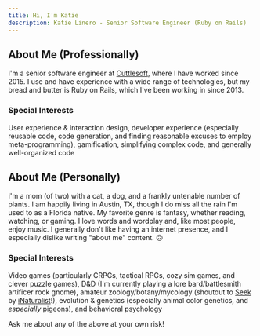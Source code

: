 ```yaml
---
title: Hi, I'm Katie
description: Katie Linero - Senior Software Engineer (Ruby on Rails)
---
```


<!-- I'm a programmer with a penchant for puns and a fondness for fun animal facts. -->

<div class="content">

## About Me (Professionally)

I'm a senior software engineer at [Cuttlesoft](https://cuttlesoft.com), where I have worked since 2015. I use and have experience with a wide range of technologies, but my bread and butter is Ruby on Rails, which I've been working in since 2013.

<aside>

  ### Special Interests

  User experience & interaction design, developer experience (especially reusable code, code generation, and finding reasonable excuses to employ meta-programming), gamification, simplifying complex code, and generally well-organized code

</aside>

<!-- For a more complete reckoning of my work experience and skills, check out [my CV](/cv). -->

## About Me (Personally)

I'm a mom (of two) with a cat, a dog, and a frankly untenable number of plants. I am happily living in Austin, TX, though I do miss all the rain I'm used to as a Florida native. My favorite genre is fantasy, whether reading, watching, or gaming. I love words and wordplay and, like most people, enjoy music. I generally don't like having an internet presence, and I especially dislike writing "about me" content. 🙃

<aside>

  ### Special Interests

  Video games (particularly CRPGs, tactical RPGs, cozy sim games, and clever puzzle games), D&D (I'm currently playing a lore bard/battlesmith artificer rock gnome), amateur zoology/botany/mycology (shoutout to [Seek](https://www.inaturalist.org/pages/seek_app) by [iNaturalist](https://www.inaturalist.org)!), evolution & genetics (especially animal color genetics, and _especially_ pigeons), and behavioral psychology

</aside>

Ask me about any of the above at your own risk!

</div>
